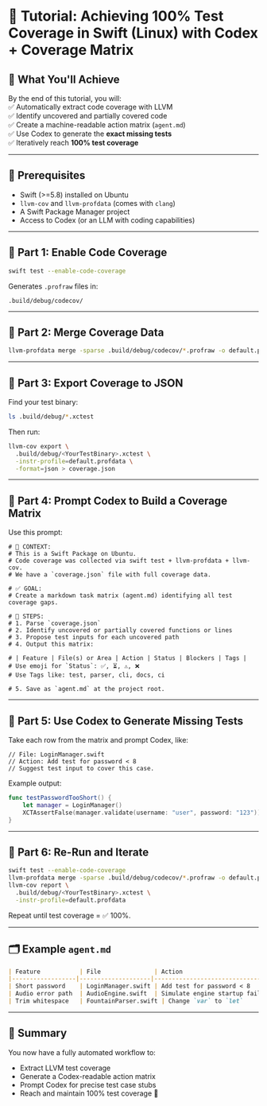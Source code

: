 # 🧪 Tutorial: Achieving 100% Test Coverage in Swift (Linux) with Codex + Coverage Matrix

## 📌 What You'll Achieve

By the end of this tutorial, you will:  
✅ Automatically extract code coverage with LLVM  
✅ Identify uncovered and partially covered code  
✅ Create a machine-readable action matrix (`agent.md`)  
✅ Use Codex to generate the **exact missing tests**  
✅ Iteratively reach **100% test coverage**

---

## 🧰 Prerequisites

- Swift (>=5.8) installed on Ubuntu
- `llvm-cov` and `llvm-profdata` (comes with `clang`)
- A Swift Package Manager project
- Access to Codex (or an LLM with coding capabilities)

---

## 🧭 Part 1: Enable Code Coverage

```bash
swift test --enable-code-coverage
```

Generates `.profraw` files in:

```
.build/debug/codecov/
```

---

## 🧭 Part 2: Merge Coverage Data

```bash
llvm-profdata merge -sparse .build/debug/codecov/*.profraw -o default.profdata
```

---

## 🧭 Part 3: Export Coverage to JSON

Find your test binary:

```bash
ls .build/debug/*.xctest
```

Then run:

```bash
llvm-cov export \
  .build/debug/<YourTestBinary>.xctest \
  -instr-profile=default.profdata \
  -format=json > coverage.json
```

---

## 🧭 Part 4: Prompt Codex to Build a Coverage Matrix

Use this prompt:

```
# 🧠 CONTEXT:
# This is a Swift Package on Ubuntu.
# Code coverage was collected via swift test + llvm-profdata + llvm-cov.
# We have a `coverage.json` file with full coverage data.

# ✅ GOAL:
# Create a markdown task matrix (agent.md) identifying all test coverage gaps.

# 🧪 STEPS:
# 1. Parse `coverage.json`
# 2. Identify uncovered or partially covered functions or lines
# 3. Propose test inputs for each uncovered path
# 4. Output this matrix:

# | Feature | File(s) or Area | Action | Status | Blockers | Tags |
# Use emoji for `Status`: ✅, ⏳, ⚠️, ❌
# Use Tags like: test, parser, cli, docs, ci

# 5. Save as `agent.md` at the project root.
```

---

## 🧭 Part 5: Use Codex to Generate Missing Tests

Take each row from the matrix and prompt Codex, like:

```
// File: LoginManager.swift
// Action: Add test for password < 8
// Suggest test input to cover this case.
```

Example output:

```swift
func testPasswordTooShort() {
    let manager = LoginManager()
    XCTAssertFalse(manager.validate(username: "user", password: "123"))
}
```

---

## 🧭 Part 6: Re-Run and Iterate

```bash
swift test --enable-code-coverage
llvm-profdata merge -sparse .build/debug/codecov/*.profraw -o default.profdata
llvm-cov report \
  .build/debug/<YourTestBinary>.xctest \
  -instr-profile=default.profdata
```

Repeat until test coverage = ✅ 100%.

---

## 🗂 Example `agent.md`

```markdown
| Feature           | File               | Action                              | Status | Blockers              | Tags   |
|------------------|--------------------|-------------------------------------|--------|------------------------|--------|
| Short password    | LoginManager.swift | Add test for password < 8           | ✅     |                        | test   |
| Audio error path  | AudioEngine.swift  | Simulate engine startup failure     | ⚠️     | Mock engine unavailable| test   |
| Trim whitespace   | FountainParser.swift | Change `var` to `let`               | ✅     |                        | parser |
```

---

## 🎯 Summary

You now have a fully automated workflow to:  
- Extract LLVM test coverage  
- Generate a Codex-readable action matrix  
- Prompt Codex for precise test case stubs  
- Reach and maintain 100% test coverage 🎯
